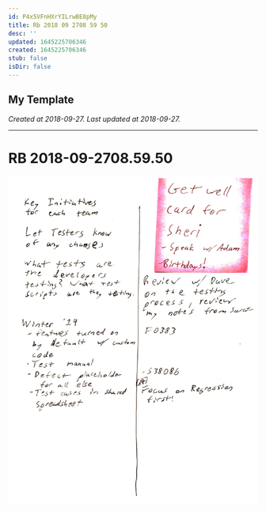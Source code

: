 ```yaml
---
id: P4x5VFnHXrYILrwBE8pMy
title: Rb 2018 09 2708 59 50
desc: ''
updated: 1645225706346
created: 1645225706346
stub: false
isDir: false
---
```

My Template
---

_Created at 2018-09-27._
_Last updated at 2018-09-27._




---

# RB 2018-09-2708.59.50


![RB 2018-09-2708.jpg](assets/RB-2018-09-2708.jpg)

